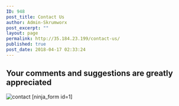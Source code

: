 ```yaml
---
ID: 948
post_title: Contact Us
author: Admin-Skrumworx
post_excerpt: ""
layout: page
permalink: http://35.184.23.199/contact-us/
published: true
post_date: 2018-04-17 02:33:24
---
```

<h2>Your comments and suggestions are greatly appreciated</h2>		
										<img src="http://35.184.23.199/wp-content/uploads/elementor/thumbs/contact-np3ecuuxcgkww4omec2pim0but1293bs9rbthry1yc.png" title="contact" alt="contact" />											
		[ninja_form id=1]